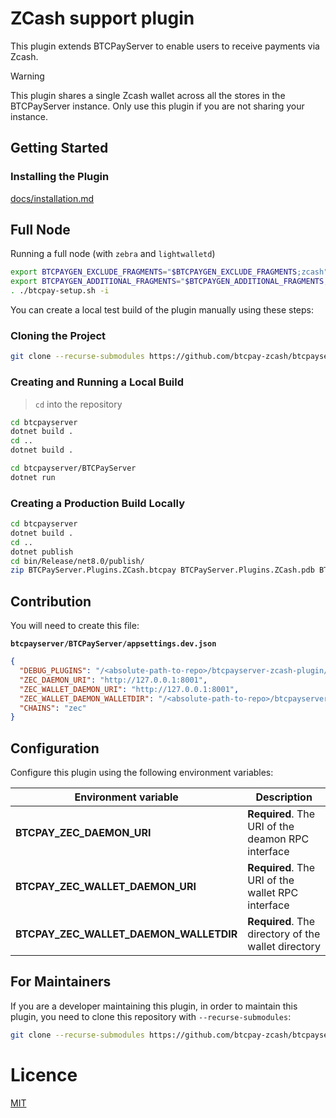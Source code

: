 # ZCash support plugin

This plugin extends BTCPayServer to enable users to receive payments via Zcash.

> [!WARNING]
> This plugin shares a single Zcash wallet across all the stores in the BTCPayServer instance. Only use this plugin if you are not sharing your instance.

## Getting Started

### Installing the Plugin

[docs/installation.md](./docs/installation.md)

## Full Node

Running a full node (with `zebra` and `lightwalletd`)

```sh
export BTCPAYGEN_EXCLUDE_FRAGMENTS="$BTCPAYGEN_EXCLUDE_FRAGMENTS;zcash"
export BTCPAYGEN_ADDITIONAL_FRAGMENTS="$BTCPAYGEN_ADDITIONAL_FRAGMENTS;zcash-fullnode"
. ./btcpay-setup.sh -i
```

You can create a local test build of the plugin manually using these steps:

### Cloning the Project

```sh
git clone --recurse-submodules https://github.com/btcpay-zcash/btcpayserver-zcash-plugin
```

### Creating and Running a Local Build

> `cd` into the repository

```sh
cd btcpayserver
dotnet build .
cd ..
dotnet build .

cd btcpayserver/BTCPayServer
dotnet run
```

### Creating a Production Build Locally

```sh
cd btcpayserver
dotnet build .
cd ..
dotnet publish
cd bin/Release/net8.0/publish/
zip BTCPayServer.Plugins.ZCash.btcpay BTCPayServer.Plugins.ZCash.pdb BTCPayServer.Plugins.ZCash.dll BTCPayServer.Plugins.ZCash.deps.json
```

## Contribution

You will need to create this file:

**`btcpayserver/BTCPayServer/appsettings.dev.json`**

```json
{
  "DEBUG_PLUGINS": "/<absolute-path-to-repo>/btcpayserver-zcash-plugin/Plugins/ZCash/bin/Debug/net8.0/BTCPayServer.Plugins.ZCash.dll",
  "ZEC_DAEMON_URI": "http://127.0.0.1:8001",
  "ZEC_WALLET_DAEMON_URI": "http://127.0.0.1:8001",
  "ZEC_WALLET_DAEMON_WALLETDIR": "/<absolute-path-to-repo>/btcpayserver-zcash-plugin/dev/wallet_datadir",
  "CHAINS": "zec"
}

```

## Configuration

Configure this plugin using the following environment variables:

| Environment variable | Description |
| --- |-----------------------------------------------------------------------------------------------------------------------------------------------------------------------------------------------------------------------------------------------|
**BTCPAY_ZEC_DAEMON_URI** | **Required**. The URI of the deamon RPC interface |
**BTCPAY_ZEC_WALLET_DAEMON_URI** | **Required**.  The URI of the wallet RPC interface | http://127.0.0.1:18082 |
**BTCPAY_ZEC_WALLET_DAEMON_WALLETDIR** | **Required**. The directory of the wallet directory |

## For Maintainers

If you are a developer maintaining this plugin, in order to maintain this plugin, you need to clone this repository with `--recurse-submodules`:

```sh
git clone --recurse-submodules https://github.com/btcpay-zcash/btcpayserver-zcash-plugin
```

# Licence

[MIT](LICENSE.md)
